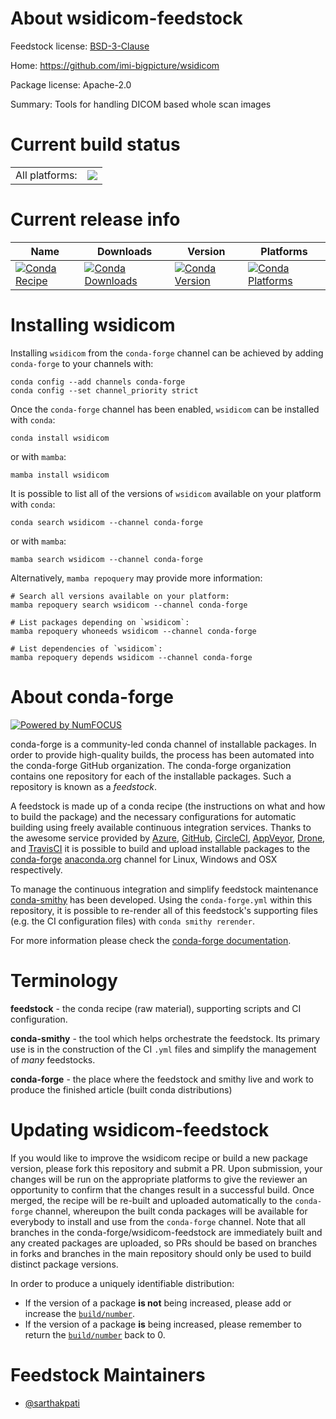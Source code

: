 About wsidicom-feedstock
========================

Feedstock license: [BSD-3-Clause](https://github.com/conda-forge/wsidicom-feedstock/blob/main/LICENSE.txt)

Home: https://github.com/imi-bigpicture/wsidicom

Package license: Apache-2.0

Summary: Tools for handling DICOM based whole scan images

Current build status
====================


<table><tr><td>All platforms:</td>
    <td>
      <a href="https://dev.azure.com/conda-forge/feedstock-builds/_build/latest?definitionId=16124&branchName=main">
        <img src="https://dev.azure.com/conda-forge/feedstock-builds/_apis/build/status/wsidicom-feedstock?branchName=main">
      </a>
    </td>
  </tr>
</table>

Current release info
====================

| Name | Downloads | Version | Platforms |
| --- | --- | --- | --- |
| [![Conda Recipe](https://img.shields.io/badge/recipe-wsidicom-green.svg)](https://anaconda.org/conda-forge/wsidicom) | [![Conda Downloads](https://img.shields.io/conda/dn/conda-forge/wsidicom.svg)](https://anaconda.org/conda-forge/wsidicom) | [![Conda Version](https://img.shields.io/conda/vn/conda-forge/wsidicom.svg)](https://anaconda.org/conda-forge/wsidicom) | [![Conda Platforms](https://img.shields.io/conda/pn/conda-forge/wsidicom.svg)](https://anaconda.org/conda-forge/wsidicom) |

Installing wsidicom
===================

Installing `wsidicom` from the `conda-forge` channel can be achieved by adding `conda-forge` to your channels with:

```
conda config --add channels conda-forge
conda config --set channel_priority strict
```

Once the `conda-forge` channel has been enabled, `wsidicom` can be installed with `conda`:

```
conda install wsidicom
```

or with `mamba`:

```
mamba install wsidicom
```

It is possible to list all of the versions of `wsidicom` available on your platform with `conda`:

```
conda search wsidicom --channel conda-forge
```

or with `mamba`:

```
mamba search wsidicom --channel conda-forge
```

Alternatively, `mamba repoquery` may provide more information:

```
# Search all versions available on your platform:
mamba repoquery search wsidicom --channel conda-forge

# List packages depending on `wsidicom`:
mamba repoquery whoneeds wsidicom --channel conda-forge

# List dependencies of `wsidicom`:
mamba repoquery depends wsidicom --channel conda-forge
```


About conda-forge
=================

[![Powered by
NumFOCUS](https://img.shields.io/badge/powered%20by-NumFOCUS-orange.svg?style=flat&colorA=E1523D&colorB=007D8A)](https://numfocus.org)

conda-forge is a community-led conda channel of installable packages.
In order to provide high-quality builds, the process has been automated into the
conda-forge GitHub organization. The conda-forge organization contains one repository
for each of the installable packages. Such a repository is known as a *feedstock*.

A feedstock is made up of a conda recipe (the instructions on what and how to build
the package) and the necessary configurations for automatic building using freely
available continuous integration services. Thanks to the awesome service provided by
[Azure](https://azure.microsoft.com/en-us/services/devops/), [GitHub](https://github.com/),
[CircleCI](https://circleci.com/), [AppVeyor](https://www.appveyor.com/),
[Drone](https://cloud.drone.io/welcome), and [TravisCI](https://travis-ci.com/)
it is possible to build and upload installable packages to the
[conda-forge](https://anaconda.org/conda-forge) [anaconda.org](https://anaconda.org/)
channel for Linux, Windows and OSX respectively.

To manage the continuous integration and simplify feedstock maintenance
[conda-smithy](https://github.com/conda-forge/conda-smithy) has been developed.
Using the ``conda-forge.yml`` within this repository, it is possible to re-render all of
this feedstock's supporting files (e.g. the CI configuration files) with ``conda smithy rerender``.

For more information please check the [conda-forge documentation](https://conda-forge.org/docs/).

Terminology
===========

**feedstock** - the conda recipe (raw material), supporting scripts and CI configuration.

**conda-smithy** - the tool which helps orchestrate the feedstock.
                   Its primary use is in the construction of the CI ``.yml`` files
                   and simplify the management of *many* feedstocks.

**conda-forge** - the place where the feedstock and smithy live and work to
                  produce the finished article (built conda distributions)


Updating wsidicom-feedstock
===========================

If you would like to improve the wsidicom recipe or build a new
package version, please fork this repository and submit a PR. Upon submission,
your changes will be run on the appropriate platforms to give the reviewer an
opportunity to confirm that the changes result in a successful build. Once
merged, the recipe will be re-built and uploaded automatically to the
`conda-forge` channel, whereupon the built conda packages will be available for
everybody to install and use from the `conda-forge` channel.
Note that all branches in the conda-forge/wsidicom-feedstock are
immediately built and any created packages are uploaded, so PRs should be based
on branches in forks and branches in the main repository should only be used to
build distinct package versions.

In order to produce a uniquely identifiable distribution:
 * If the version of a package **is not** being increased, please add or increase
   the [``build/number``](https://docs.conda.io/projects/conda-build/en/latest/resources/define-metadata.html#build-number-and-string).
 * If the version of a package **is** being increased, please remember to return
   the [``build/number``](https://docs.conda.io/projects/conda-build/en/latest/resources/define-metadata.html#build-number-and-string)
   back to 0.

Feedstock Maintainers
=====================

* [@sarthakpati](https://github.com/sarthakpati/)

